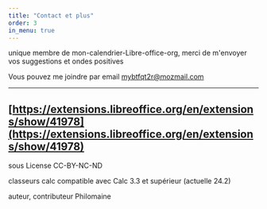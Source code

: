```yaml
---
title: "Contact et plus"
order: 3
in_menu: true
---
```

unique membre de mon-calendrier-Libre-office-org, merci de m'envoyer vos suggestions et ondes positives

Vous pouvez me joindre par email  mybtfqt2r@mozmail.com

---
[https://extensions.libreoffice.org/en/extensions/show/41978](https://extensions.libreoffice.org/en/extensions/show/41978)
---  
sous License CC-BY-NC-ND

classeurs calc compatible avec Calc 3.3 et supérieur  (actuelle 24.2)

auteur, contributeur Philomaine
